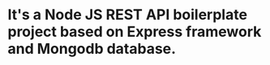 <h1>It's a Node JS REST API boilerplate project based on Express framework and Mongodb database.</h1>